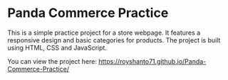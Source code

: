 # Panda Commerce Practice

This is a simple practice project for a store webpage. It features a responsive design and basic categories for products. The project is built using HTML, CSS and JavaScript.

You can view the project here: https://royshanto71.github.io/Panda-Commerce-Practice/
